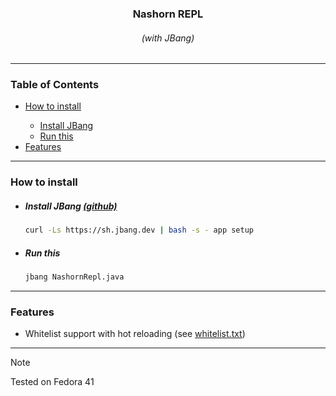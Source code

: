 <h3 align="center">Nashorn REPL </h3> <h6 align="center"> (with JBang) </h6>

---

<!-- table of contents -->
<h3>Table of Contents</h3>
<ul>
<li><a href="#how-to-install">How to install</a></li>
<ul>
  <li><a href="#install-jbang">Install JBang</a></li>
  <li><a href="#run-this">Run this</a></li>
</ul>
<li><a href="#features">Features</a></li>
</ul>

---

<!-- install instructions -->
<h3 id="how-to-install">How to install</h3>
<ul>
<li><h5 id="install-jbang"> Install JBang <a href="https://github.com/jbangdev/jbang"> (github) </a></h5>

```bash
curl -Ls https://sh.jbang.dev | bash -s - app setup
```

</li>


<li><h5 id="run-this"> Run this </h5>

```bash
jbang NashornRepl.java
```

</li>
</ul>

---

<!-- features -->
<h3 id="features">Features</h3>
<ul>
    <li> Whitelist support with hot reloading (see <a href="">whitelist.txt</a>)</li>
</ul>

--- 

> [!NOTE]  
> Tested on Fedora 41 
